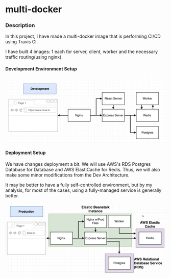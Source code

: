 # multi-docker

### Description
In this project, I have made a multi-docker image that is performing CI/CD using Travis CI.

I have built 4 images: 1 each for server, client, worker and the necessary traffic routing(using nginx).

#### Development Environment Setup
![Image of Development Environment Setup](https://github.com/sarvang00/multi-docker/blob/master/docker-compose-architecture.png)

#### Deployment Setup
We have changes deployment a bit. We will use AWS's RDS Postgres Database for Database and AWS ElastiCache for Redis. Thus, we will also make some minor modifications from the Dev Architecture.

It may be better to have a fully self-controlled environment, but by my analysis, for most of the cases, using a fully-managed service is generally better.

![Image of Deployment Setup](https://github.com/sarvang00/multi-docker/blob/master/prod-architecture.png)
